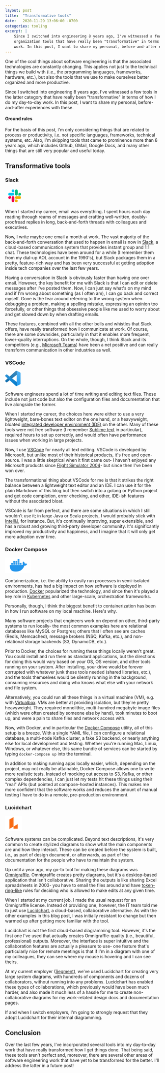 ```yaml
---
layout: post
title:  "Transformative tools"
date:   2020-11-29 13:06:00 -0700
categories: tooling
excerpt: |
    Since I switched into engineering 8 years ago, I've witnessed a few productivity and
    organization tools that have really been "transformative" in terms of how I do my day-to-day
    work. In this post, I want to share my personal, before-and-after experiences with these.
---
```


One of the cool things about software engineering is that the associated technologies
are constantly changing. This applies not just to the technical things we build with (i.e., the
programming languages, frameworks, hardware, etc.), but also the tools that we use to
make ourselves better organized and more productive.

Since I switched into engineering 8 years ago, I've witnessed a few tools in the latter
category that have really been "transformative" in terms of how I do my day-to-day work. In this
post, I want to share my personal, before-and-after experiences with these.

#### Ground rules

For the basis of this post, I'm only considering things that are related to process or
productivity, i.e. not specific languages, frameworks, technical systems, etc. Also,
I'm skipping tools that came to prominence more than 8 years ago, which includes Github, GMail,
Google Docs, and many other things that are still very popular and useful today.

## Transformative tools

### Slack

<img src="/assets/slack_logo.png" alt="Slack logo" height="50"/>

When I started my career, email was everything. I spent hours each day reading through reams
of messages and crafting well-written, doubly-proofread replies in long, back-and-forth threads
with colleagues and executives.

Now, I write maybe one email a month at work. The vast majority of the back-and-forth conversation
that used to happen in email is now in [Slack](https://www.slack.com), a cloud-based communication
system that provides instant group and 1:1 chat. These technologies have been around for a while
(I remember them from my dial-up AOL account in the 1990's), but Slack packages them in a pretty,
feature-rich way and has been very successful at getting adoption inside tech companies over the
last few years.

Having a conversation in Slack is obviously faster than having one over email. However, the key
benefit for me with Slack is that I can edit or delete messages after I've posted them. Now,
I can just say what's on my mind and if I'm wrong about something (as I often am), I can go
back and correct myself. Gone is the fear around referring to the wrong system when debugging
a problem, making a spelling mistake, expressing an opinion too forcefully, or other things
that obsessive people like me used to worry about and get slowed down by when drafting emails.

These features, combined with all the other bells and whistles that Slack offers, have really
transformed how I communicate at work. Of course, there are some downsides, particularly in that it
enables more frequent, lower-quality interruptions. On the whole, though, I think Slack and its
competitors (e.g.,
[Microsoft Teams](https://www.microsoft.com/en-us/microsoft-365/microsoft-teams/group-chat-software))
have been a net positive and can really transform communication in other industries as well.

### VSCode

<img src="/assets/vscode_logo.png" alt="VSCode logo" height="50"/>

Software engineers spend a lot of time writing and editing text files. These include not just
code but also the configuration files and documentation that live alongside the former.

When I started my career, the choices here were either to use a very lightweight, bare-bones
text editor on the one hand, or a heavyweight, bloated
[integrated developer environment (IDE)](https://en.wikipedia.org/wiki/Integrated_development_environment)
on the other. Many of these tools were not free software
(I remember [Sublime text](https://www.sublimetext.com/) in particular), required hours
to set up correctly, and would often have performance issues when working in large projects.

Now, I use [VSCode](https://code.visualstudio.com/) for nearly all text editing. VSCode is developed
by Microsoft, but unlike most of their historical products, it's
free and open-source. I was a little skeptical when it first came out- I haven't enjoyed any
Microsoft products since [Flight Simulator 2004](https://en.wikipedia.org/wiki/Microsoft_Flight_Simulator_2004:_A_Century_of_Flight)- but since then I've been won over.

The transformational thing about VSCode for me is that it strikes the right balance between
a lightweight text editor and an IDE. I can use it for the plain Markdown of this blog
but then switch into a golang or Python project and get code completion, error checking,
and other, IDE-ish features without the associated bloat.

VSCode is far from perfect, and there are some situations in which I still wouldn't use it;
in large Java or Scala projects, I would probably stick with
[IntelliJ](https://www.jetbrains.com/idea/), for instance. But, it's continually improving,
super extensible, and has a robust and growing third-party developer community. It's significantly
improved my productivity and happiness, and I imagine that it will only get more adoption over time.

### Docker Compose

<img src="/assets/docker_logo.png" alt="Docker logo" height="50"/>

Containerization, i.e. the ability to easily run processes in semi-isolated environments, has
had a big impact on how software is deployed in production. [Docker](https://www.docker.com/)
popularized the technology, and since then it's played a key role in
[Kubernetes](https://kubernetes.io/) and other large-scale, orchestration frameworks.

Personally, though, I think the biggest benefit to containerization has been in how I run
software on my local machine. Here's why.

Many software projects that engineers work on depend on other, third-party systems to run locally-
the most common examples here are relational databases like MySQL or Postgres; others that I often
see are caches (Redis, Memcached), message brokers (NSQ, Kafka, etc.), and non-relational storage
backends (S3, DynamoDB, etc.).

Prior to Docker, the choices for running these things locally weren't great. You could install
and run them as standard applications, but the directions for doing this would vary based on your
OS, OS version, and other tools running on your system. After installing, your drive would be
forever corrupted with whatever junk these tools needed (shared libraries, etc.), and the
tools themselves would be silently running in the background, consuming resources and doing
who knows what else with your network and file system.

Alternatively, you could run all these things in a virtual machine (VM),
e.g. with [Virtualbox](https://www.virtualbox.org/). VMs are better at providing isolation, but
they're pretty heavyweight. They required monolithic, multi-hundred megabyte image files
(which were often created by someone else by hand), took minutes to boot up, and were a pain to
share files and network access with.

Now, with Docker, and in particular the [Docker Compose](https://docs.docker.com/compose/)
utility, all of this setup is a breeze. With a single YAML file, I can configure
a relational database, a multi-node Kafka cluster, a fake S3 backend, or nearly anything else
for local development and testing. Whether you're running Mac, Linux, Windows, or whatever else,
this same bundle of services can be started by typing `docker-compose up` into the terminal.

In addition to making running apps locally easier, which, depending on the project, may not really
be attainable, Docker Compose allows one to write more realistic tests. Instead of mocking out
access to S3, Kafka, or other complex dependencies, I can just let my tests hit these things using
their "real" APIs (but pointed at compose-hosted instances). This makes me more confident that the
software works and reduces the amount of manual testing I have to do in a remote, pre-production
environment.

### Lucidchart

<img src="/assets/lucidchart_logo.png" alt="Lucidchart logo" height="50"/>

Software systems can be complicated. Beyond text descriptions, it's very common to create
stylized diagrams to show what the main components are and how they interact. These can be
created before the system is built, i.e., as part of design document, or afterwards, as part of
the documentation for the people who have to maintain the system.

Up until a year ago, my go-to tool for making these diagrams was
[Omnigraffle](https://www.omnigroup.com/omnigraffle). Omnigraffle creates pretty diagrams, but
it's a desktop-based application that isn't collaborative. Sharing the outputs is like
sharing Excel spreadsheets in 2003- you have to email the files around and have
[token-ring-like](https://en.wikipedia.org/wiki/Token_ring) rules for deciding who is allowed
to make edits at any given time.

When I started at my current job, I made the usual request for an Omnigraffle license. Instead
of providing one, however, the IT team told me to just use [Lucidchart](https://www.lucidchart.com),
a cloud-based, collaborative alternative. As with the other examples in this blog post, I was
initially resistant to change but then warmed up after getting more familiar with the tool.

Lucidchart is not the first cloud-based diagramming tool. However, it's the first one
I've used that actually creates Omnigraffle-quality (i.e., beautiful, professional) outputs.
Moreover, the interface is super intuitive and the collaboration features are actually a pleasure to
use- one feature that's particularly nice for remote meetings is that if I'm in a diagram with one
of my colleagues, they can see where my mouse is hovering and I can see theirs.

At my current employer ([Segment](https:/segment.com/)), we've used Lucidchart for creating very
large system diagrams, with hundreds of components and dozens of collaborators, without running into
any problems. Lucidchart has enabled these types of collaborations, which previously would have been
much harder, and also made it much less of a hassle for me to create non-collaborative diagrams
for my work-related design docs and documentation pages.

If and when I switch employers, I'm going to strongly request that they adopt Lucidchart for their
internal diagramming.

## Conclusion

Over the last few years, I've incorporated several tools into my day-to-day work that have
really transformed how I get things done. That being said, these tools aren't perfect and,
moreover, there are several other areas of software engineering work that have yet to be
transformed for the better. I'll address the latter in a future post!